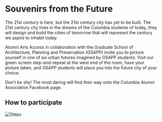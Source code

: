 # Souvenirs from the Future

The 21st century is here, but the 21st century city has yet to be built. The 21st century city lives in the dreams of the Columbia students of today, they will design and build the cities of tomorrow that will represent the century we aspire to inhabit today.

Alumni Arts Access in collaboration with the Graduate School of Architecture, Planning and Preservation (GSAPP) invite you to picture yourself in one of six urban futures imagined by GSAPP students. Visit our green screen step-and-repeat at the west end of the room, have your picture taken, and GSAPP students will place you into the future city of your choice.

Don't be shy! The most daring will find their way onto the Columbia Alumni Association Facebook page.

## How to participate

![Steps](https://raw.github.com/columbiagsapp/souvenirs-from-the-future/master/assets/steps.png?login=troyth&token=9912cb68ee0f81aa63a046c418ed0d4b)